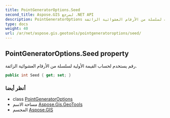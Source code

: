```yaml
---
title: PointGeneratorOptions.Seed
second_title: Aspose.GIS لمرجع .NET API
description: PointGeneratorOptions ملكية. رقم يستخدم لحساب القيمة الأولية لسلسلة من الأرقام العشوائية الزائفة.
type: docs
weight: 40
url: /ar/net/aspose.gis.geotools/pointgeneratoroptions/seed/
---
```

## PointGeneratorOptions.Seed property

رقم يستخدم لحساب القيمة الأولية لسلسلة من الأرقام العشوائية الزائفة.

```csharp
public int Seed { get; set; }
```

### أنظر أيضا

* class [PointGeneratorOptions](../)
* مساحة الاسم [Aspose.Gis.GeoTools](../../pointgeneratoroptions/)
* المجسم [Aspose.GIS](../../../)


